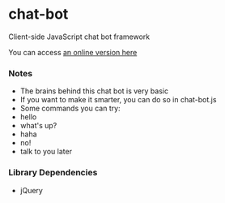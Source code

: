 chat-bot
========

Client-side JavaScript chat bot framework

You can access [an online version here](http://liouh.com/bot/)

### Notes

* The brains behind this chat bot is very basic
* If you want to make it smarter, you can do so in chat-bot.js
* Some commands you can try:
 * hello
 * what's up?
 * haha
 * no!
 * talk to you later

### Library Dependencies

* jQuery
